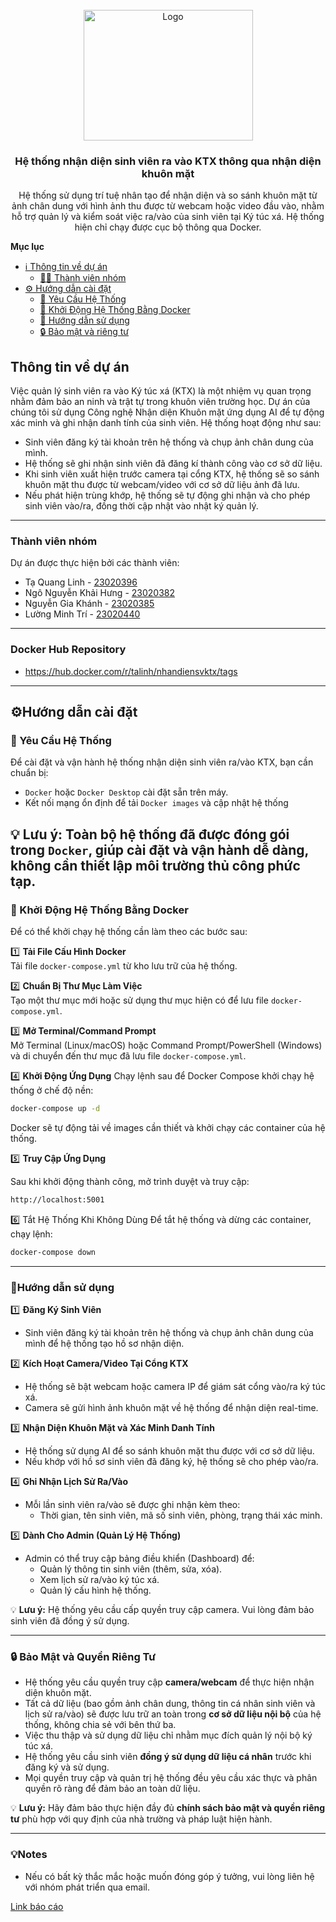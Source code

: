 <br />

<div align="center"><a  href="#top"></a>

<img  src="https://scontent.fhan4-5.fna.fbcdn.net/v/t39.30808-6/311132686_10160574411287259_2334651095928618880_n.jpg?_nc_cat=103&ccb=1-7&_nc_sid=6ee11a&_nc_ohc=7Dr61rhBM_MQ7kNvwHR8lVa&_nc_oc=Adl9duhsI5y3tIe6V1XS7B0h14NIv7XdunCqKCBuF2jk8eaUhKtz1wAPBJIW34sYyD4&_nc_zt=23&_nc_ht=scontent.fhan4-5.fna&_nc_gid=5HZaSS_S17QlVY7V4XpCvw&oh=00_AfIew9R4oSEeo6ABAcbd6NxixGqn_6l_0P2LYL3YmBgyvg&oe=683B3A9F"  alt="Logo"  width="271"  height="209">

<h3 align="center">Hệ thống nhận diện sinh viên ra vào KTX thông qua nhận diện khuôn mặt</h3>

<p align="center">

Hệ thống sử dụng trí tuệ nhân tạo để nhận diện và so sánh khuôn mặt từ ảnh chân dung với hình ảnh thu được từ webcam hoặc video đầu vào, nhằm hỗ trợ quản lý và kiểm soát việc ra/vào của sinh viên tại Ký túc xá. Hệ thống hiện chỉ chạy được cục bộ thông qua Docker.

</div>

**Mục lục**

- [ℹ Thông tin về dự án](#ℹ-thông-tin-về-dự-án)
  - [👨‍💻 Thành viên nhóm](#-thành-viên-nhóm)
- [⚙️ Hướng dẫn cài đặt](#-Hướng-dẫn-cài-đặt)
  - [📝 Yêu Cầu Hệ Thống](#-Yêu-cầu-hệ-thống)
  - [🐳 Khởi Động Hệ Thống Bằng Docker](#-Khởi-động-hệ-thống-bằng-docker)
  - [📖 Hướng dẫn sử dụng](#-Hướng-dẫn-sử-dụng)
  - [🔒 Bảo mật và riêng tư](#-Bảo-mật-và-riêng-tư)

## Thông tin về dự án
Việc quản lý sinh viên ra vào Ký túc xá (KTX) là một nhiệm vụ quan trọng nhằm đảm bảo an ninh và trật tự trong khuôn viên trường học. Dự án của chúng tôi sử dụng Công nghệ Nhận diện Khuôn mặt ứng dụng AI để tự động xác minh và ghi nhận danh tính của sinh viên. Hệ thống hoạt động như sau:

- Sinh viên đăng ký tài khoản trên hệ thống và chụp ảnh chân dung của mình.
- Hệ thống sẽ ghi nhận sinh viên đã đăng kí thành công vào cơ sở dữ liệu.
- Khi sinh viên xuất hiện trước camera tại cổng KTX, hệ thống sẽ so sánh khuôn mặt thu được từ webcam/video với cơ sở dữ liệu ảnh đã lưu.
- Nếu phát hiện trùng khớp, hệ thống sẽ tự động ghi nhận và cho phép sinh viên vào/ra, đồng thời cập nhật vào nhật ký quản lý.

---

### Thành viên nhóm
Dự án được thực hiện bởi các thành viên:
* Tạ Quang Linh - [23020396](mailto:23020396@vnu.edu.vn)
* Ngô Nguyễn Khải Hưng - [23020382](mailto:23020382@vnu.edu.vn)
* Nguyễn Gia Khánh - [23020385](mailto:23020385@vnu.edu.vn)
* Lường Minh Trí - [23020440](mailto:23020440@vnu.edu.vn)

---

### Docker Hub Repository
- https://hub.docker.com/r/talinh/nhandiensvktx/tags

---

## ⚙️Hướng dẫn cài đặt

### 📝 Yêu Cầu Hệ Thống
Để cài đặt và vận hành hệ thống nhận diện sinh viên ra/vào KTX, bạn cần chuẩn bị:

- `Docker` hoặc `Docker Desktop` cài đặt sẵn trên máy.
- Kết nối mạng ổn định để tải `Docker images` và cập nhật hệ thống

💡 Lưu ý: Toàn bộ hệ thống đã được đóng gói trong `Docker`, giúp cài đặt và vận hành dễ dàng, không cần thiết lập môi trường thủ công phức tạp.
---
### 🐳 Khởi Động Hệ Thống Bằng Docker
Để có thể khởi chạy hệ thống cần làm theo các bước sau:

1️⃣ **Tải File Cấu Hình Docker**  
Tải file `docker-compose.yml` từ kho lưu trữ của hệ thống.

2️⃣ **Chuẩn Bị Thư Mục Làm Việc**  
Tạo một thư mục mới hoặc sử dụng thư mục hiện có để lưu file `docker-compose.yml`.

3️⃣ **Mở Terminal/Command Prompt**  
Mở Terminal (Linux/macOS) hoặc Command Prompt/PowerShell (Windows) và di chuyển đến thư mục đã lưu file `docker-compose.yml`.

4️⃣ **Khởi Động Ứng Dụng**
Chạy lệnh sau để Docker Compose khởi chạy hệ thống ở chế độ nền:
```bash
docker-compose up -d
```
Docker sẽ tự động tải về images cần thiết và khởi chạy các container của hệ thống.

5️⃣ **Truy Cập Ứng Dụng**

Sau khi khởi động thành công, mở trình duyệt và truy cập:
```bash
http://localhost:5001
```
6️⃣ Tắt Hệ Thống Khi Không Dùng
Để tắt hệ thống và dừng các container, chạy lệnh:
```bash
docker-compose down
```
---
### 📖Hướng dẫn sử dụng

1️⃣ **Đăng Ký Sinh Viên**  
- Sinh viên đăng ký tài khoản trên hệ thống và chụp ảnh chân dung của mình để hệ thống tạo hồ sơ nhận diện.

2️⃣ **Kích Hoạt Camera/Video Tại Cổng KTX**  
- Hệ thống sẽ bật webcam hoặc camera IP để giám sát cổng vào/ra ký túc xá.
- Camera sẽ gửi hình ảnh khuôn mặt về hệ thống để nhận diện real-time.

3️⃣ **Nhận Diện Khuôn Mặt và Xác Minh Danh Tính**  
- Hệ thống sử dụng AI để so sánh khuôn mặt thu được với cơ sở dữ liệu.
- Nếu khớp với hồ sơ sinh viên đã đăng ký, hệ thống sẽ cho phép vào/ra.

4️⃣ **Ghi Nhận Lịch Sử Ra/Vào**  
- Mỗi lần sinh viên ra/vào sẽ được ghi nhận kèm theo:  
  - Thời gian, tên sinh viên, mã số sinh viên, phòng, trạng thái xác minh.

5️⃣ **Dành Cho Admin (Quản Lý Hệ Thống)**  
- Admin có thể truy cập bảng điều khiển (Dashboard) để:  
  - Quản lý thông tin sinh viên (thêm, sửa, xóa).  
  - Xem lịch sử ra/vào ký túc xá.  
  - Quản lý cấu hình hệ thống.

💡 **Lưu ý:** Hệ thống yêu cầu cấp quyền truy cập camera. Vui lòng đảm bảo sinh viên đã đồng ý sử dụng.

---

### 🔒 Bảo Mật và Quyền Riêng Tư

- Hệ thống yêu cầu quyền truy cập **camera/webcam** để thực hiện nhận diện khuôn mặt.
- Tất cả dữ liệu (bao gồm ảnh chân dung, thông tin cá nhân sinh viên và lịch sử ra/vào) sẽ được lưu trữ an toàn trong **cơ sở dữ liệu nội bộ** của hệ thống, không chia sẻ với bên thứ ba.
- Việc thu thập và sử dụng dữ liệu chỉ nhằm mục đích quản lý nội bộ ký túc xá.
- Hệ thống yêu cầu sinh viên **đồng ý sử dụng dữ liệu cá nhân** trước khi đăng ký và sử dụng.
- Mọi quyền truy cập và quản trị hệ thống đều yêu cầu xác thực và phân quyền rõ ràng để đảm bảo an toàn dữ liệu.

💡 **Lưu ý:** Hãy đảm bảo thực hiện đầy đủ **chính sách bảo mật và quyền riêng tư** phù hợp với quy định của nhà trường và pháp luật hiện hành.


---
### 💡Notes
- Nếu có bất kỳ thắc mắc hoặc muốn đóng góp ý tưởng, vui lòng liên hệ với nhóm phát triển qua email.

[Link báo cáo](https://www.notion.so/T-i-li-u-thi-t-k-h-th-ng-nh-n-di-n-sinh-vi-n-ra-v-o-k-t-c-x-1f695f47bee48087aff8e10d29136c4b?pvs=4)